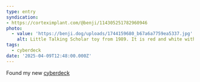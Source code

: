 ```yaml
---
type: entry
syndication:
- https://corteximplant.com/@benji/114305251782960946
photo:
  - value: 'https://benji.dog/uploads/1744159680_b67a6a7759ea5337.jpg'
    alt: Little Talking Scholar toy from 1989. It is red and white with a handle on the left side and colorful buttons on the right side
tags:
  - cyberdeck
date: '2025-04-09T12:48:00.000Z'
---
```


Found my new [cyberdeck](/tags/cyberdeck)